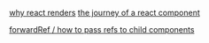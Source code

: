 [why react renders](https://ui.dev/why-react-renders)
[the journey of a react component](https://alexsidorenko.com/react-journey)

[forwardRef / how to pass refs to child components](https://dmitripavlutin.com/react-forwardref/)
